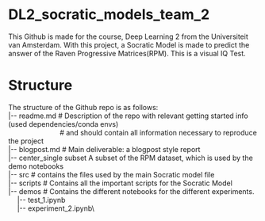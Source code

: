 # DL2_socratic_models_team_2
This Github is made for the course, Deep Learning 2 from the Universiteit van Amsterdam. With this project, a Socratic Model is made to predict the answer of the Raven Progressive Matrices(RPM). This is a visual IQ Test.

# Structure
The structure of the Github repo is as follows:\
|-- readme.md   # Description of the repo with relevant getting started info (used dependencies/conda envs)\
&emsp;&emsp;&emsp;&emsp; &emsp;&emsp;&nbsp;  &nbsp;           # and should contain all information necessary to reproduce the project\
|-- blogpost.md # Main deliverable: a blogpost style report\
|-- center_single subset        A subset of the RPM dataset, which is used by the demo notebooks\
|-- src         # contains the files used by the main Socratic model file\
|-- scripts     # Contains all the important scripts for the Socratic Model\
|-- demos       # Contains the different notebooks for the different experiments.\
&emsp;   |-- test_1.ipynb\
&emsp;    |-- experiment_2.ipynb\
    
